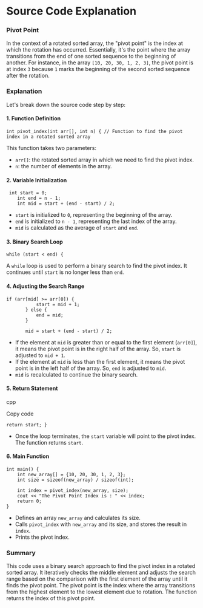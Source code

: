# Source Code Explanation

### Pivot Point

In the context of a rotated sorted array, the "pivot point" is the index at which the rotation has occurred. Essentially, it's the point where the array transitions from the end of one sorted sequence to the beginning of another. For instance, in the array `[10, 20, 30, 1, 2, 3]`, the pivot point is at index `3` because `1` marks the beginning of the second sorted sequence after the rotation.

### Explanation 

Let's break down the source code step by step:

#### 1. Function Definition


`int pivot_index(int arr[], int n) {
    // Function to find the pivot index in a rotated sorted array` 

This function takes two parameters:

-   `arr[]`: the rotated sorted array in which we need to find the pivot index.
-   `n`: the number of elements in the array.

#### 2. Variable Initialization

```
 int start = 0;
    int end = n - 1;
    int mid = start + (end - start) / 2;
``` 

-   `start` is initialized to `0`, representing the beginning of the array.
-   `end` is initialized to `n - 1`, representing the last index of the array.
-   `mid` is calculated as the average of `start` and `end`.

#### 3. Binary Search Loop


 `while (start < end) {` 

A `while` loop is used to perform a binary search to find the pivot index. It continues until `start` is no longer less than `end`.

#### 4. Adjusting the Search Range

 ```
 if (arr[mid] >= arr[0]) {
            start = mid + 1;
        } else {
            end = mid;
        }
        
        mid = start + (end - start) / 2;
   ``` 

-   If the element at `mid` is greater than or equal to the first element (`arr[0]`), it means the pivot point is in the right half of the array. So, `start` is adjusted to `mid + 1`.
-   If the element at `mid` is less than the first element, it means the pivot point is in the left half of the array. So, `end` is adjusted to `mid`.
-   `mid` is recalculated to continue the binary search.

#### 5. Return Statement

cpp

Copy code

 `return start;
}` 

-   Once the loop terminates, the `start` variable will point to the pivot index. The function returns `start`.

#### 6. Main Function

```
int main() {
    int new_array[] = {10, 20, 30, 1, 2, 3};
    int size = sizeof(new_array) / sizeof(int);
    
    int index = pivot_index(new_array, size);
    cout << "The Pivot Point Index is : " << index;
    return 0;
}
``` 

-   Defines an array `new_array` and calculates its size.
-   Calls `pivot_index` with `new_array` and its size, and stores the result in `index`.
-   Prints the pivot index.

### Summary

This code uses a binary search approach to find the pivot index in a rotated sorted array. It iteratively checks the middle element and adjusts the search range based on the comparison with the first element of the array until it finds the pivot point. The pivot point is the index where the array transitions from the highest element to the lowest element due to rotation. The function returns the index of this pivot point.
